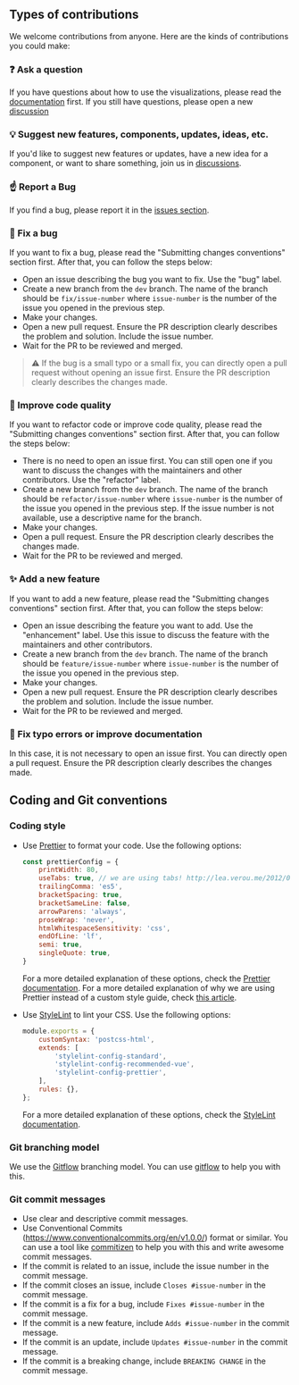 
## Types of contributions 

We welcome contributions from anyone. Here are the kinds of contributions you could make:

### :question: Ask a question

If you have questions about how to use the visualizations, please read the [documentation](https://inab.github.io/oeb-visualizations/) first. If you still have questions, please open a new [discussion](https://github.com/inab/oeb-visualizations/discussions)

### :bulb: Suggest new features, components, updates, ideas, etc. 

If you'd like to suggest new features or updates, have a new idea for a component, or want to share something, join us in [discussions](https://github.com/inab/oeb-visualizations/discussions).

### :point_up: Report a Bug 

If you find a bug, please report it in the [issues section](https://github.com/inab/oeb-visualizations/issues).

### :lady_beetle: Fix a bug 

If you want to fix a bug, please read the "Submitting changes conventions" section first. After that, you can follow the steps below:
- Open an issue describing the bug you want to fix. Use the "bug" label. 
- Create a new branch from the `dev` branch. The name of the branch should be `fix/issue-number` where `issue-number` is the number of the issue you opened in the previous step.
- Make your changes.
- Open a new pull request. Ensure the PR description clearly describes the problem and solution. Include the issue number.
- Wait for the PR to be reviewed and merged. 

> :warning: If the bug is a small typo or a small fix, you can directly open a pull request without opening an issue first. Ensure the PR description clearly describes the changes made.
 
### :wrench: Improve code quality 

If you want to refactor code or improve code quality, please read the "Submitting changes conventions" section first. After that, you can follow the steps below: 
- There is no need to open an issue first. You can still open one if you want to discuss the changes with the maintainers and other contributors. Use the "refactor" label.
- Create a new branch from the `dev` branch. The name of the branch should be `refactor/issue-number` where `issue-number` is the number of the issue you opened in the previous step. If the issue number is not available, use a descriptive name for the branch.
- Make your changes. 
- Open a pull request. Ensure the PR description clearly describes the changes made. 
- Wait for the PR to be reviewed and merged.

### :sparkles: Add a new feature 

If you want to add a new feature, please read the "Submitting changes conventions" section first. After that, you can follow the steps below: 
- Open an issue describing the feature you want to add. Use the "enhancement" label. Use this issue to discuss the feature with the maintainers and other contributors.
- Create a new branch from the `dev` branch. The name of the branch should be `feature/issue-number` where `issue-number` is the number of the issue you opened in the previous step. 
- Make your changes. 
- Open a new pull request. Ensure the PR description clearly describes the problem and solution. Include the issue number. 
- Wait for the PR to be reviewed and merged. 

### :memo: Fix typo errors or improve documentation  

In this case, it is not necessary to open an issue first. You can directly open a pull request. Ensure the PR description clearly describes the changes made.

## Coding and Git conventions  

### Coding style

- Use [Prettier](https://prettier.io/) to format your code. Use the following options: 
    ```js
    const prettierConfig = {
        printWidth: 80,
        useTabs: true, // we are using tabs! http://lea.verou.me/2012/01/why-tabs-are-clearly-superior/
        trailingComma: 'es5',
        bracketSpacing: true,
        bracketSameLine: false,
        arrowParens: 'always',
        proseWrap: 'never',
        htmlWhitespaceSensitivity: 'css',
        endOfLine: 'lf',
        semi: true,
        singleQuote: true,
    }
    ``` 
    For a more detailed explanation of these options, check the [Prettier documentation](https://prettier.io/docs/en/options.html). 
    For a more detailed explanation of why we are using Prettier instead of a custom style guide, check [this article](https://prettier.io/docs/en/why-prettier.html). 

- Use [StyleLint](https://stylelint.io/) to lint your CSS. Use the following options: 
    ```js
    module.exports = {
        customSyntax: 'postcss-html',
        extends: [
            'stylelint-config-standard',
            'stylelint-config-recommended-vue',
            'stylelint-config-prettier',
        ],
        rules: {},
    };
    ``` 
    For a more detailed explanation of these options, check the [StyleLint documentation](https://stylelint.io/user-guide/configuration/).



### Git branching model 

We use the [Gitflow](https://www.atlassian.com/git/tutorials/comparing-workflows/gitflow-workflow) branching model. You can use [gitflow](https://pypi.org/project/gitflow/) to help you with this.

### Git commit messages 

- Use clear and descriptive commit messages. 
- Use Conventional Commits (https://www.conventionalcommits.org/en/v1.0.0/) format or similar. You can use a tool like [commitizen](https://commitizen-tools.github.io/commitizen/) to help you with this and write awesome commit messages.  
- If the commit is related to an issue, include the issue number in the commit message. 
- If the commit closes an issue, include `Closes #issue-number` in the commit message. 
- If the commit is a fix for a bug, include `Fixes #issue-number` in the commit message. 
- If the commit is a new feature, include `Adds #issue-number` in the commit message. 
- If the commit is an update, include `Updates #issue-number` in the commit message. 
- If the commit is a breaking change, include `BREAKING CHANGE` in the commit message. 

